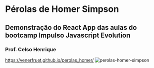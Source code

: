 # Pérolas de Homer Simpson
## Demonstração do React App das aulas do bootcamp Impulso Javascript Evolution
### Prof. Celso Henrique

https://venerfruet.github.io/perolas_homer/
![perolas-homer-simpson](https://user-images.githubusercontent.com/105865020/181456367-a1d68fed-b1f7-4b77-86f9-ad19be19cbd0.jpg)
